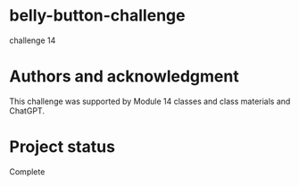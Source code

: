 # belly-button-challenge
challenge 14

# Authors and acknowledgment
This challenge was supported by Module 14 classes and class materials and ChatGPT.

# Project status
Complete

